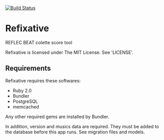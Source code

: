 [![Build Status](https://travis-ci.org/mayth/refixative.png?branch=next)](https://travis-ci.org/mayth/refixative)

Refixative
==========

REFLEC BEAT colette score tool

Refixative is licensed under The MIT License. See 'LICENSE'.

Requirements
------------
Refixative requires these softwares:

* Ruby 2.0
* Bundler
* PostgreSQL
* memcached

Any other required gems are installed by Bundler.

In addition, version and musics data are required. They must be added to the database before this app runs. See migration files and models.
